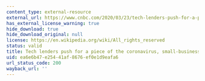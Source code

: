 ```yaml
---
content_type: external-resource
external_url: https://www.cnbc.com/2020/03/23/tech-lenders-push-for-a-piece-of-the-coronavirus-bailout.html
has_external_license_warning: true
hide_download: true
hide_download_original: null
license: https://en.wikipedia.org/wiki/All_rights_reserved
status: valid
title: Tech lenders push for a piece of the coronavirus, small-business bailout
uid: ea6e6b47-e254-41af-8676-ef0e1d9eafa6
url_status_code: 200
wayback_url: ''
---
```

